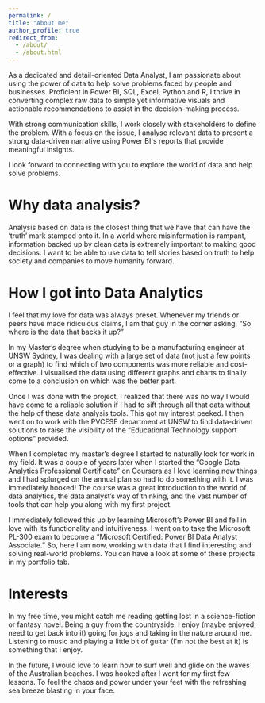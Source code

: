 ```yaml
---
permalink: /
title: "About me"
author_profile: true
redirect_from: 
  - /about/
  - /about.html
---
```


As a dedicated and detail-oriented Data Analyst, I am passionate about using the power of data to help solve problems faced by people and businesses. Proficient in Power BI, SQL, Excel, Python and R, I thrive in converting complex raw data to simple yet informative visuals and actionable recommendations to assist in the decision-making process. 

With strong communication skills, I work closely with stakeholders to define the problem. With a focus on the issue, I analyse relevant data to present a strong data-driven narrative using Power BI's reports that provide meaningful insights. 

I look forward to connecting with you to explore the world of data and help solve problems.

Why data analysis? 
======
Analysis based on data is the closest thing that we have that can have the ‘truth’ mark stamped onto it. In a world where misinformation is rampant, information backed up by clean data is extremely important to making good decisions. I want to be able to use data to tell stories based on truth to help society and companies to move humanity forward. 


How I got into Data Analytics
======
I feel that my love for data was always preset. Whenever my friends or peers have made ridiculous claims, I am that guy in the corner asking, “So where is the data that backs it up?” 

In my Master’s degree when studying to be a manufacturing engineer at UNSW Sydney, I was dealing with a large set of data (not just a few points or a graph) to find which of two components was more reliable and cost-effective. I visualised the data using different graphs and charts to finally come to a conclusion on which was the better part.

Once I was done with the project, I realized that there was no way I would have come to a reliable solution if I had to sift through all that data without the help of these data analysis tools. This got my interest peeked. I then went on to work with the PVCESE department at UNSW to find data-driven solutions to raise the visibility of the “Educational Technology support options” provided.

When I completed my master’s degree I started to naturally look for work in my field. It was a couple of years later when I started the “Google Data Analytics Professional Certificate” on Coursera as I love learning new things and I had splurged on the annual plan so had to do something with it. I was immediately hooked! The course was a great introduction to the world of data analytics, the data analyst’s way of thinking, and the vast number of tools that can help you along with my first project. 

I immediately followed this up by learning Microsoft’s Power BI and fell in love with its functionality and intuitiveness. I went on to take the Microsoft PL-300 exam to become a “Microsoft Certified: Power BI Data Analyst Associate.” So, here I am now, working with data that I find interesting and solving real-world problems. You can have a look at some of these projects in my portfolio tab.

Interests
======
In my free time, you might catch me reading getting lost in a science-fiction or fantasy novel. Being a guy from the countryside, I enjoy (maybe enjoyed, need to get back into it) going for jogs and taking in the nature around me. Listening to music and playing a little bit of guitar (I'm not the best at it) is something that I enjoy. 

In the future, I would love to learn how to surf well and glide on the waves of the Australian beaches. I was hooked after I went for my first few lessons. To feel the chaos and power under your feet with the refreshing sea breeze blasting in your face. 
